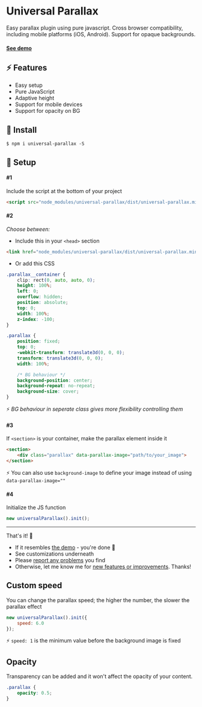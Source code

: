 # Universal Parallax
Easy parallax plugin using pure javascript. Cross browser compatibility, including mobile platforms (iOS, Android). Support for opaque backgrounds.

#### [See demo](https://marrio-h.github.io/universal-parallax/demo/)


## :zap: Features
- Easy setup
- Pure JavaScript
- Adaptive height
- Support for mobile devices
- Support for opacity on BG

## :floppy_disk: Install
`$ npm i universal-parallax -S`

## :rocket: Setup
#### #1
Include the script at the bottom of your project

```html
<script src="node_modules/universal-parallax/dist/universal-parallax.min.js"></script>
```

#### #2
_Choose between:_

- Include this in your `<head>` section

```html
<link href="node_modules/universal-parallax/dist/universal-parallax.min.css" rel="stylesheet">
```

- Or add this CSS

```css
.parallax__container {
	clip: rect(0, auto, auto, 0);
	height: 100%;
	left: 0;
	overflow: hidden;
	position: absolute;
	top: 0;
	width: 100%;
	z-index: -100;
}

.parallax {
	position: fixed;
	top: 0;
	-webkit-transform: translate3d(0, 0, 0);
	transform: translate3d(0, 0, 0);
	width: 100%;

	/* BG behaviour */
	background-position: center;
	background-repeat: no-repeat;
	background-size: cover;
}
```
:zap: _BG behaviour in seperate class gives more flexibility controlling them_

#### #3
If `<section>` is your container, make the parallax element inside it

```html
<section>
	<div class="parallax" data-parallax-image="path/to/your_image">
</section>
```

:zap: You can also use `background-image` to define your image instead of using `data-parallax-image=""`

#### #4
Initialize the JS function

```js
new universalParallax().init();
```

---
That's it! :checkered_flag:
- If it resembles [the demo](https://marrio-h.github.io/universal-parallax/demo/) - you're done :tada:
- See customizations underneath
- Please [report any problems](https://github.com/marrio-h/universal-parallax/issues) you find
- Otherwise, let me know me for [new features or improvements](https://github.com/marrio-h/universal-parallax/projects/1#column-3080421). Thanks!

## Custom speed
You can change the parallax speed; the higher the number, the slower the parallax effect

```js
new universalParallax().init({
	speed: 6.0
});
```

:zap: `speed: 1` is the minimum value before the background image is fixed


## Opacity
Transparency can be added and it won't affect the opacity of your content.

```css
.parallax {
	opacity: 0.5;
}
```
